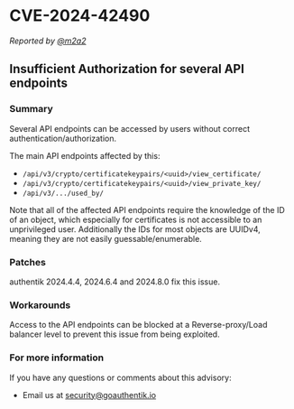 # CVE-2024-42490

_Reported by [@m2a2](https://github.com/m2a2)_

## Insufficient Authorization for several API endpoints

### Summary

Several API endpoints can be accessed by users without correct authentication/authorization.

The main API endpoints affected by this:

-   `/api/v3/crypto/certificatekeypairs/<uuid>/view_certificate/`
-   `/api/v3/crypto/certificatekeypairs/<uuid>/view_private_key/`
-   `/api/v3/.../used_by/`

Note that all of the affected API endpoints require the knowledge of the ID of an object, which especially for certificates is not accessible to an unprivileged user. Additionally the IDs for most objects are UUIDv4, meaning they are not easily guessable/enumerable.

### Patches

authentik 2024.4.4, 2024.6.4 and 2024.8.0 fix this issue.

### Workarounds

Access to the API endpoints can be blocked at a Reverse-proxy/Load balancer level to prevent this issue from being exploited.

### For more information

If you have any questions or comments about this advisory:

-   Email us at [security@goauthentik.io](mailto:security@goauthentik.io)
